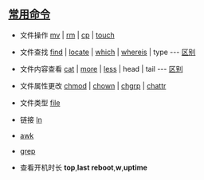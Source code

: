 
## [常用命令](http://www.runoob.com/linux/linux-command-manual.html)
- 文件操作 [mv](http://www.runoob.com/linux/linux-comm-mv.html) | [rm](http://www.runoob.com/linux/linux-comm-rm.html) | [cp](http://www.runoob.com/linux/linux-comm-cp.html) | [touch](http://www.runoob.com/linux/linux-comm-touch.html)
- 文件查找
[find](http://www.runoob.com/linux/linux-comm-find.html) | [locate](http://www.runoob.com/linux/linux-comm-locate.html) | [which](http://www.runoob.com/linux/linux-comm-which.html) | [whereis](http://www.runoob.com/linux/linux-comm-whereis.html) | type ---
[区别](http://www.ruanyifeng.com/blog/2009/10/5_ways_to_search_for_files_using_the_terminal.html)
- 文件内容查看 [cat](http://www.runoob.com/linux/linux-comm-cat.html) | [more](http://www.runoob.com/linux/linux-comm-more.html) | [less](http://www.runoob.com/linux/linux-comm-less.html) | head | tail --- [区别](https://my.oschina.net/junn/blog/304868)
- 文件属性更改 [chmod](http://www.runoob.com/linux/linux-comm-chmod.html) | [chown](http://www.runoob.com/linux/linux-comm-chown.html) | [chgrp](http://www.runoob.com/linux/linux-comm-chgrp.html) | [chattr](http://www.runoob.com/linux/linux-comm-chattr.html)
- 文件类型 [file](http://www.runoob.com/linux/linux-comm-file.html)
- 链接 [ln](http://www.runoob.com/linux/linux-comm-ln.html)
- [awk](http://www.runoob.com/linux/linux-comm-awk.html)
- [grep](http://www.runoob.com/linux/linux-comm-grep.html)

- 查看开机时长 **top**,**last reboot**,**w**,**uptime**
